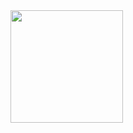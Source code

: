 
<div> 
  <a href="https://github.com/ecandido">
  <img height="180em" src="https://github-readme-stats.vercel.app/api?username=ecandido&show_icons=true&theme=radical"/>
</div>


